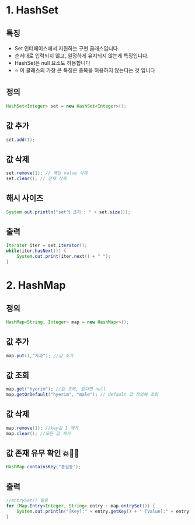 # 1. HashSet

## 특징
- Set 인터페이스에서 지원하는 구현 클래스입니다.
- 순서대로 입력되지 않고, 일정하게 유지되지 않는게 특징입니다.
- HashSet은 null 요소도 허용합니다
- ⭐️ 이 클래스의 가장 큰 특징은 중복을 허용하지 않는다는 것 입니다

## 정의
```java
HashSet<Integer> set = new HashSet<Integer>();
```

## 값 추가
```java
set.add(1);
```

## 값 삭제
```java
set.remove(1); // 해당 value 삭제
set.clear(); // 전체 삭제
```

## 해시 사이즈
```java
System.out.println("set의 크기 : " + set.size());
```

## 출력
```java
Iterator iter = set.iterator();
while(iter.hasNext()) {
    System.out.print(iter.next() + " ");
}
```


# 2. HashMap

## 정의
```java
HashMap<String, Integer> map = new HashMap<>();
```

## 값 추가
```java
map.put(1,"사과"); //값 추가
```
## 값 조회
```java
map.get("hyerim"); //값 조회, 없다면 null
map.getOrDefault("hyerim", "male"); // default 값 정의해 조회
```

## 값 삭제
```java
map.remove(1); //key값 1 제거
map.clear(); //모든 값 제거
```

## 값 존재 유무 확인 💥🤘🏻
```java
HashMap.containsKey("홍길동");
```
## 출력
```java
//entrySet() 활용
for (Map.Entry<Integer, String> entry : map.entrySet()) {
    System.out.println("[Key]:" + entry.getKey() + " [Value]:" + entry.getValue());
}
```